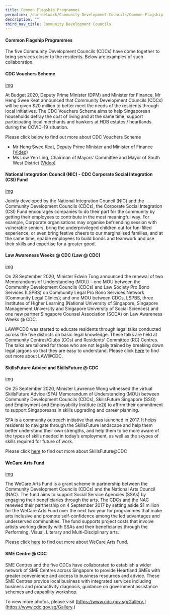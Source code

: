```yaml
---
title: Common Flagship Programmes
permalink: /our-network/Community-Development-Councils/Common-Flagship-Programmes
description: ""
third_nav_title: Community Development Councils
---
```

#### Common Flagship Programmes

The five Community Development Councils (CDCs) have come together to bring services closer to the residents. Below are examples of such collaboration.

#### CDC Vouchers Scheme

[img]()

At Budget 2020, Deputy Prime Minister (DPM) and Minister for Finance, Mr Heng Swee Keat announced that Community Development Councils (CDCs) will be given $20 million to better meet the needs of the residents through local initiatives.  The CDC Vouchers Scheme aims to help Singaporean households defray the cost of living and at the same time, support participating local merchants and hawkers at HDB estates / heartlands during the COVID-19 situation.  

Please click below to find out more about CDC Vouchers Scheme
* Mr Heng Swee Keat, Deputy Prime Minister and Minister of Finance ([Video](https://www.youtube.com/watch?v=PKu86gzFzug))
* Ms Low Yen Ling, Chairman of Mayors’ Committee and Mayor of South West District ([Video](https://www.youtube.com/watch?v=caimAImLPQ8))

#### National Integration Council (NIC) - CDC Corporate Social Integration (CSI) Fund

[img]()

Jointly developed by the National Integration Council (NIC) and the Community Development Councils (CDCs), the Corporate Social Integration (CSI) Fund encourages companies to do their part for the community by getting their employees to contribute in the most meaningful way.   For example, Corporate organisations may organise befriending session with vulnerable seniors, bring the underprivileged children out for fun-filled experience, or even bring festive cheers to our marginalised families, and at the same time, enable employees to build bonds and teamwork and use their skills and expertise for a greater good.

#### Law Awareness Weeks @ CDC (Law @ CDC)

[img]()

On 28 September 2020, Minister Edwin Tong announced the renewal of two Memorandums of Understanding (MOU) – one MOU between the Community Development Councils (CDCs) and Law Society Pro Bono Services (LSPBS) on Community Legal Pro Bono Services Network (Community Legal Clinics); and one MOU between CDCs, LSPBS, three Institutes of Higher Learning (National University of Singapore, Singapore Management University and Singapore University of Social Sciences) and one new partner Singapore Counsel Association (SCCA) on Law Awareness Weeks @ CDC. 

LAW@CDC was started to educate residents through legal talks conducted across the five districts on basic legal knowledge. These talks are held at Community Centres/Clubs (CCs) and Residents' Committee (RC) Centres. The talks are tailored for those who are not legally trained by breaking down legal jargons so that they are easy 
to understand. 
Please click [here]() to find out more about LAW@CDC.


#### SkillsFuture Advice and SkillsFuture @ CDC

[img]()

On 25 September 2020, Minister Lawrence Wong witnessed the virtual SkillsFuture Advice (SFA) Memorandum of Understanding (MOU) between Community Development Councils (CDCs), SkillsFuture Singapore (SSG) and Employment and Employability Institute (e2i) to affirm their commitment to support Singaporeans in skills upgrading and career planning. 

SFA is a community outreach initiative that was launched in 2017.  It helps residents to navigate through the SkillsFuture landscape and help them better understand their own strengths, and help them to be more aware of the types of skills needed in today’s employment, as well as the skypes of skills required for future of work.  

Please click [here](https://www.youtube.com/watch?v=v0W0jI8xjx0&feature=youtu.be) to find out more about SkillsFuture@CDC

#### WeCare Arts Fund

[img]()

The WeCare Arts Fund is a grant scheme in partnership between the Community Development Councils (CDCs) and the National Arts Council (NAC).  The fund aims to support Social Service Agencies (SSAs) by engaging their beneficiaries through the arts.  The CDCs and the NAC renewed their partnership on 4 September 2017 by setting aside $1 million for the WeCare Arts Fund over the next two year for programmes that make arts inclusive and promote self-confidence among the led advantages and underserved communities. The fund supports project costs that involve artists working directly with SSAs and their beneficiaries through the Performing, Visual, Literary and Multi-Disciplinary arts.

Please click [here]() to find out more about WeCare Arts Fund. 

#### SME Centre @ CDC

SME Centres and the five CDCs have collaborated to establish a wider network of SME Centres across Singapore to provide Heartland SMEs with greater convenience and access to business resources and advice.  These SME Centres provide local business with integrated services including business and productivity diagnosis, guidance on government assistance schemes and capability workshop.

To view more photos, please visit [https://www.cdc.gov.sg/Gallery.](https://www.cdc.gov.sg/Gallery.)